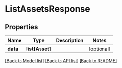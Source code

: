 # ListAssetsResponse

## Properties
Name | Type | Description | Notes
------------ | ------------- | ------------- | -------------
**data** | [**list[Asset]**](Asset.md) |  | [optional]

[[Back to Model list]](../README.md#documentation-for-models) [[Back to API list]](../README.md#documentation-for-api-endpoints) [[Back to README]](../README.md)


